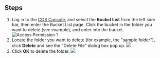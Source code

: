 ## Steps

1. Log in to the [COS Console](https://console.cloud.tencent.com/cos4/index), and select the **Bucket List** from the left side bar, then enter the Bucket List page. Click the bucket in the folder you want to delete (see example), and enter into the bucket.
   ![Access Permission 1](https://main.qcloudimg.com/raw/d3bad4a63354411786660182615ffa8e.png)
2. Locate the folder you want to delete (for example, the "sample folder"), click **Delete** and see the "Delete File" dialog box pop up.
   ![](https://main.qcloudimg.com/raw/a5f81e36140dd8d34b845f6ef8193cc7.png)
3. Click **OK** to delete the folder.
   ![](https://main.qcloudimg.com/raw/3c78b2b9491f157286aaa9ad416ebec9.png)


